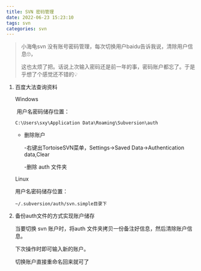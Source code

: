 ```yaml
---
title: SVN 密码管理
date: 2022-06-23 15:23:10
tags: svn
categories: svn
---
```


> 小海龟svn 没有账号密码管理，每次切换用户baidu告诉我说，清除用户信息🙄，
>
> 这也太烦了把。话说上次输入密码还是前一年的事，密码账户都忘了。于是乎想了个感觉还不错的💡

<!--more-->

1. 百度大法查询资料

	Windows

	​	用户名密码储存位置：

	```
	C:\Users\sxy\Application Data\Roaming\Subversion\auth
	```

	- 删除账户

		-右键出TortoiseSVN菜单，Settings->Saved Data->Authentication data,Clear

		-删除 auth 文件夹

	

	Linux

	用户名密码储存位置：

	```
	~/.subversion/auth/svn.simple目录下
	```

	

2. 备份auth文件的方式实现账户储存

	当要切换 svn 账户时，将auth 文件夹拷贝一份备注好信息，然后清除账户信息。

	下次操作时即可输入新的账户。

	切换账户直接重命名回来就可了